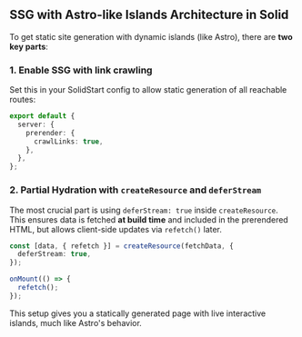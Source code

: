 ## SSG with Astro-like Islands Architecture in Solid

To get static site generation with dynamic islands (like Astro), there are **two key parts**:

### 1. Enable SSG with link crawling

Set this in your SolidStart config to allow static generation of all reachable routes:

```ts
export default {
  server: {
    prerender: {
      crawlLinks: true,
    },
  },
};
```

### 2. Partial Hydration with `createResource` and `deferStream`

The most crucial part is using `deferStream: true` inside `createResource`. This ensures data is fetched **at build time** and included in the prerendered HTML, but allows client-side updates via `refetch()` later.

```ts
const [data, { refetch }] = createResource(fetchData, {
  deferStream: true,
});

onMount(() => {
  refetch();
});
```

This setup gives you a statically generated page with live interactive islands, much like Astro's behavior.
